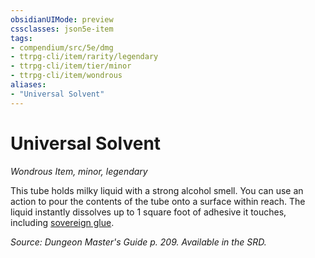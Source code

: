 ```yaml
---
obsidianUIMode: preview
cssclasses: json5e-item
tags:
- compendium/src/5e/dmg
- ttrpg-cli/item/rarity/legendary
- ttrpg-cli/item/tier/minor
- ttrpg-cli/item/wondrous
aliases: 
- "Universal Solvent"
---
```

# Universal Solvent
*Wondrous Item, minor, legendary*  


This tube holds milky liquid with a strong alcohol smell. You can use an action to pour the contents of the tube onto a surface within reach. The liquid instantly dissolves up to 1 square foot of adhesive it touches, including [sovereign glue](compendium/items/sovereign-glue.md).

*Source: Dungeon Master's Guide p. 209. Available in the SRD.*